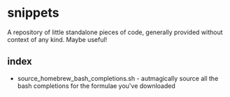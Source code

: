 # snippets
A repository of little standalone pieces of code, generally provided without context of any kind.  Maybe useful!

## index
 * source_homebrew_bash_completions.sh - autmagically source all the bash completions for the formulae you've downloaded
